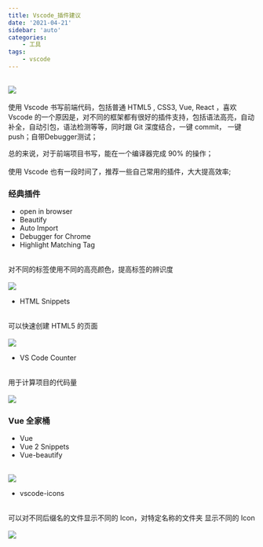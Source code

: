 ```yaml
---
title: Vscode_插件建议
date: '2021-04-21'
sidebar: 'auto'
categories:
    - 工具
tags:
    - vscode
---
```


<br />![](https://markdown-typora.oss-cn-shenzhen.aliyuncs.com/20210428125823.jpeg#id=Zi0GN&originHeight=420&originWidth=746&originalType=binary&status=done&style=none)<br />
<br />使用 Vscode 书写前端代码，包括普通 HTML5 , CSS3, Vue, React ，喜欢 Vscode 的一个原因是，对不同的框架都有很好的插件支持，包括语法高亮，自动补全，自动引包，语法检测等等，同时跟 Git 深度结合，一键 commit， 一键 push；自带Debugger测试；

总的来说，对于前端项目书写，能在一个编译器完成 90% 的操作；<br />
<br />使用 Vscode 也有一段时间了，推荐一些自己常用的插件，大大提高效率;<br />

<a name="07c700c1"></a>
### 经典插件


- open in browser
- Beautify
- Auto Import
- Debugger for Chrome
- Highlight Matching Tag


<br />对不同的标签使用不同的高亮颜色，提高标签的辨识度<br />
<br />![](https://cdn.nlark.com/yuque/0/2020/png/574767/1584276908069-9777c1d3-6caa-4425-9d37-a8ec4dfafd33.png#height=221&id=NRp4t&originHeight=221&originWidth=621&originalType=binary&size=0&status=done&style=none&width=621#id=mQJvz&originHeight=221&originWidth=621&originalType=binary&status=done&style=none)<br />

- HTML Snippets


<br />可以快速创建 HTML5 的页面<br />
<br />![](https://markdown-typora.oss-cn-shenzhen.aliyuncs.com/20210428125901.gif#id=qth8m&originHeight=301&originWidth=876&originalType=binary&status=done&style=none)<br />

- VS Code Counter


<br />用于计算项目的代码量<br />
<br />![](https://markdown-typora.oss-cn-shenzhen.aliyuncs.com/20210428125909.png#id=TNl5f&originHeight=420&originWidth=732&originalType=binary&status=done&style=none)<br />

<a name="6e37e5fb"></a>
### Vue 全家桶


- Vue
- Vue 2 Snippets
- Vue-beautify


<br />![](https://markdown-typora.oss-cn-shenzhen.aliyuncs.com/20210428125916.gif#id=EgLKq&originHeight=598&originWidth=1014&originalType=binary&status=done&style=none)<br />

- vscode-icons


<br />可以对不同后缀名的文件显示不同的 Icon，对特定名称的文件夹 显示不同的 Icon<br />
<br />![](https://markdown-typora.oss-cn-shenzhen.aliyuncs.com/20210428125922.png#id=zxySG&originHeight=252&originWidth=282&originalType=binary&status=done&style=none)
